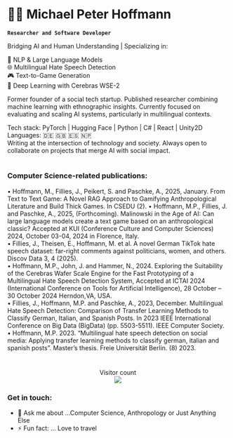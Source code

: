 # 🏄‍♂️ Michael Peter Hoffmann

**`Researcher and Software Developer`**

Bridging AI and Human Understanding | Specializing in:

🤖 NLP & Large Language Models   
🌐 Multilingual Hate Speech Detection    
🎮 Text-to-Game Generation    
🧠 Deep Learning with Cerebras WSE-2   

Former founder of a social tech startup. Published researcher combining machine learning with ethnographic insights. Currently focused on evaluating and scaling AI systems, particularly in multilingual contexts.   

Tech stack: PyTorch | Hugging Face | Python | C# | React | Unity2D    
Languages: 🇩🇪 🇬🇧 🇪🇸 🇳🇵   
Writing at the intersection of technology and society. Always open to collaborate on projects that merge AI with social impact.

#


### Computer Science-related publications:  
•	 Hoffmann, M., Fillies, J., Peikert, S. and Paschke, A., 2025, January. From Text to Text Game: A Novel RAG Approach to Gamifying Anthropological Literature and Build Thick Games. In CSEDU (2).
•	  Hoffmann, M.P., Fillies, J. and Paschke, A., 2025, (Forthcoming). Malinowski in the Age of AI: Can large language models create a text game based on an anthropological classic? Accepted at KUI (Conference Culture and Computer Sciences) 2024, October 03-04, 2024 in Florence, Italy.  
•	  Fillies, J., Theisen, E., Hoffmann, M. et al. A novel German TikTok hate speech dataset: far-right comments against politicians, women, and others. Discov Data 3, 4 (2025).   
•	  Hoffmann, M.P., John, J. and Hammer, N., 2024. Exploring the Suitability of the Cerebras Wafer Scale Engine for the Fast Prototyping of a Multilingual Hate Speech Detection System, Accepted at ICTAI 2024 (International Conference on Tools for Artificial Intelligence), 28 October – 30 October 2024 Herndon,VA, USA.    
•	  Fillies, J., Hoffmann, M.P. and Paschke, A., 2023, December. Multilingual Hate Speech Detection: Comparison of Transfer Learning Methods to Classify German, Italian, and Spanish Posts. In 2023 IEEE International Conference on Big Data (BigData) (pp. 5503-5511). IEEE Computer Society.      
•	  Hoffmann, M.P. 2023. “Multilingual hate speech detection on social media: Applying transfer learning methods to classify german, italian and spanish posts”. Master’s thesis. Freie Universität Berlin. (8) 2023.  

#
<p align="center"> 
  Visitor count<br>
  <img src="https://profile-counter.glitch.me/michaelpeterhoffmann/count.svg" />
</p>

### Get in touch:  
- 💬 Ask me about ...Computer Science, Anthropology or Just Anything Else
- ⚡ Fun fact: ... Love to travel 

[website]: https://www.michaelpeterhoffmann.com
[Google Scholar]: https://scholar.google.com/citations?user=IrxVFGkAAAAJ&hl=en
